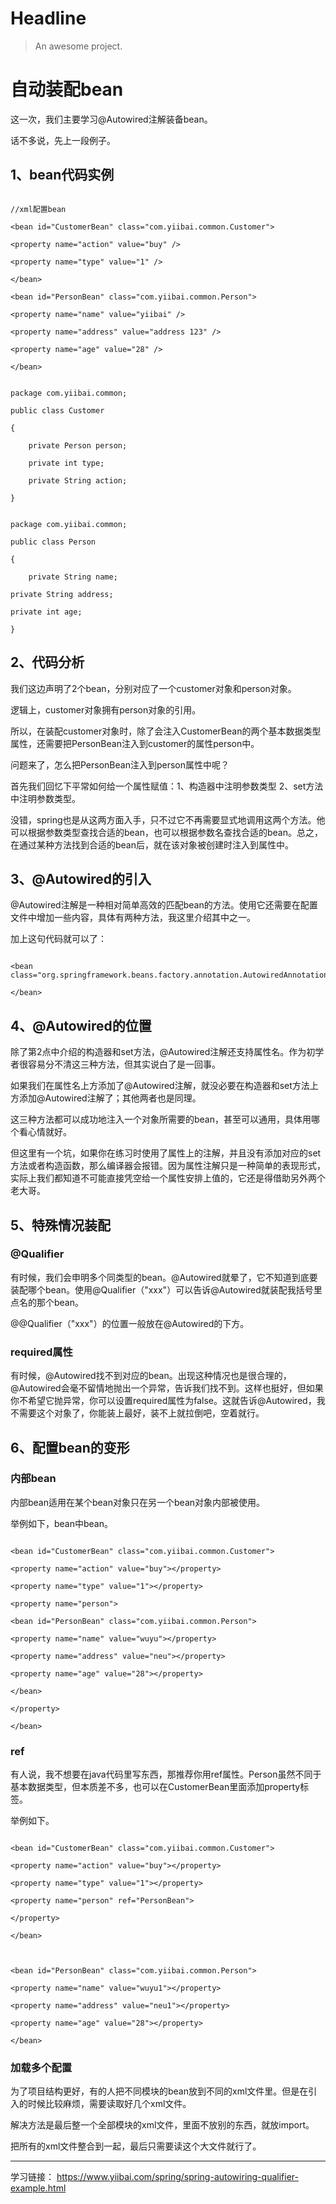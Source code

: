 # Headline

> An awesome project.

# 自动装配bean

这一次，我们主要学习@Autowired注解装备bean。

话不多说，先上一段例子。

  

## 1、bean代码实例

```

//xml配置bean

<bean id="CustomerBean" class="com.yiibai.common.Customer">

<property name="action" value="buy" />

<property name="type" value="1" />

</bean>

<bean id="PersonBean" class="com.yiibai.common.Person">

<property name="name" value="yiibai" />

<property name="address" value="address 123" />

<property name="age" value="28" />

</bean>

```

```

package com.yiibai.common;

public class Customer

{

    private Person person;

    private int type;

    private String action;

}

```

```

package com.yiibai.common;

public class Person

{

    private String name;

private String address;

private int age;

}

```

  

## 2、代码分析

我们这边声明了2个bean，分别对应了一个customer对象和person对象。

  

逻辑上，customer对象拥有person对象的引用。

所以，在装配customer对象时，除了会注入CustomerBean的两个基本数据类型属性，还需要把PersonBean注入到customer的属性person中。

  

问题来了，怎么把PersonBean注入到person属性中呢？

首先我们回忆下平常如何给一个属性赋值：1、构造器中注明参数类型 2、set方法中注明参数类型。

  

没错，spring也是从这两方面入手，只不过它不再需要显式地调用这两个方法。他可以根据参数类型查找合适的bean，也可以根据参数名查找合适的bean。总之，在通过某种方法找到合适的bean后，就在该对象被创建时注入到属性中。

  
  

## 3、@Autowired的引入

@Autowired注解是一种相对简单高效的匹配bean的方法。使用它还需要在配置文件中增加一些内容，具体有两种方法，我这里介绍其中之一。

  

加上这句代码就可以了：

  

```

<bean class="org.springframework.beans.factory.annotation.AutowiredAnnotationBeanPostProcessor">

</bean>

```

  

## 4、@Autowired的位置

除了第2点中介绍的构造器和set方法，@Autowired注解还支持属性名。作为初学者很容易分不清这三种方法，但其实说白了是一回事。

  

如果我们在属性名上方添加了@Autowired注解，就没必要在构造器和set方法上方添加@Autowired注解了；其他两者也是同理。

这三种方法都可以成功地注入一个对象所需要的bean，甚至可以通用，具体用哪个看心情就好。

  

但这里有一个坑，如果你在练习时使用了属性上的注解，并且没有添加对应的set方法或者构造函数，那么编译器会报错。因为属性注解只是一种简单的表现形式，实际上我们都知道不可能直接凭空给一个属性安排上值的，它还是得借助另外两个老大哥。

  

## 5、特殊情况装配

### @Qualifier

有时候，我们会申明多个同类型的bean。@Autowired就晕了，它不知道到底要装配哪个bean。使用@Qualifier（"xxx"）可以告诉@Autowired就装配我括号里点名的那个bean。

@@Qualifier（"xxx"）的位置一般放在@Autowired的下方。

  

### required属性

有时候，@Autowired找不到对应的bean。出现这种情况也是很合理的，@Autowired会毫不留情地抛出一个异常，告诉我们找不到。这样也挺好，但如果你不希望它抛异常，你可以设置required属性为false。这就告诉@Autowired，我不需要这个对象了，你能装上最好，装不上就拉倒吧，空着就行。

  
  

## 6、配置bean的变形

### 内部bean

内部bean适用在某个bean对象只在另一个bean对象内部被使用。

举例如下，bean中bean。

```

<bean id="CustomerBean" class="com.yiibai.common.Customer">

<property name="action" value="buy"></property>

<property name="type" value="1"></property>

<property name="person">

<bean id="PersonBean" class="com.yiibai.common.Person">

<property name="name" value="wuyu"></property>

<property name="address" value="neu"></property>

<property name="age" value="28"></property>

</bean>

</property>

</bean>

```

### ref

有人说，我不想要在java代码里写东西，那推荐你用ref属性。Person虽然不同于基本数据类型，但本质差不多，也可以在CustomerBean里面添加property标签。

举例如下。

```

<bean id="CustomerBean" class="com.yiibai.common.Customer">

<property name="action" value="buy"></property>

<property name="type" value="1"></property>

<property name="person" ref="PersonBean">

</property>

</bean>

  

<bean id="PersonBean" class="com.yiibai.common.Person">

<property name="name" value="wuyu1"></property>

<property name="address" value="neu1"></property>

<property name="age" value="28"></property>

</bean>

```

  

### 加载多个配置

为了项目结构更好，有的人把不同模块的bean放到不同的xml文件里。但是在引入的时候比较麻烦，需要读取好几个xml文件。

解决方法是最后整一个全部模块的xml文件，里面不放别的东西，就放import。

把所有的xml文件整合到一起，最后只需要读这个大文件就行了。

---

学习链接：
https://www.yiibai.com/spring/spring-autowiring-qualifier-example.html